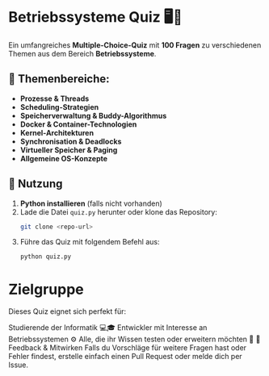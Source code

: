 # Betriebssysteme Quiz 🖥️🧠

Ein umfangreiches **Multiple-Choice-Quiz** mit **100 Fragen** zu verschiedenen Themen aus dem Bereich **Betriebssysteme**.

## 📌 Themenbereiche:
- **Prozesse & Threads**
- **Scheduling-Strategien**
- **Speicherverwaltung & Buddy-Algorithmus**
- **Docker & Container-Technologien**
- **Kernel-Architekturen**
- **Synchronisation & Deadlocks**
- **Virtueller Speicher & Paging**
- **Allgemeine OS-Konzepte**

## 🚀 Nutzung
1. **Python installieren** (falls nicht vorhanden)  
2. Lade die Datei `quiz.py` herunter oder klone das Repository:
   ```bash
   git clone <repo-url>

 3. Führe das Quiz mit folgendem Befehl aus:
    ```bash
    python quiz.py

# Zielgruppe
Dieses Quiz eignet sich perfekt für:

Studierende der Informatik 💻🎓
Entwickler mit Interesse an Betriebssystemen ⚙️
Alle, die ihr Wissen testen oder erweitern möchten 🚀
📩 Feedback & Mitwirken
Falls du Vorschläge für weitere Fragen hast oder Fehler findest, erstelle einfach einen Pull Request oder melde dich per Issue.
